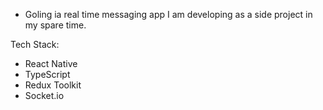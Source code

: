 - Goling ia real time messaging app I am developing as a side project in my spare time.

Tech Stack:

- React Native
- TypeScript
- Redux Toolkit
- Socket.io
